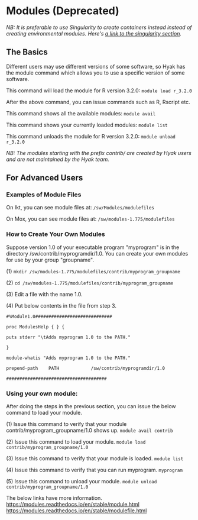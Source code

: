 # Modules (Deprecated)

_NB: It is preferable to use Singularity to create containers instead instead of creating environmental modules. Here's [a link to the singularity section](singularity.md)._

## The Basics

Different users may use different versions of some software, so Hyak has the module command which allows you to use a specific version of some software.

This command will load the module for R version 3.2.0:
```module load r_3.2.0```

After the above command, you can issue commands such as R, Rscript etc.

This command shows all the available modules:
```module avail```

This command shows your currently loaded modules:
```module list```

This command unloads the module for R version 3.2.0:
```module unload r_3.2.0```

_NB: The modules starting with the prefix contrib/ are created by Hyak users and are not maintained by the Hyak team._

## For Advanced Users

### Examples of Module Files

On Ikt, you can see module files at:
```/sw/Modules/modulefiles```

On Mox, you can see module files at:
```/sw/modules-1.775/modulefiles```

### How to Create Your Own Modules

Suppose version 1.0 of your executable program "myprogram" is in the directory /sw/contrib/myprogramdir/1.0. You can create your own modules for use by your group "groupname".

(1) ```mkdir /sw/modules-1.775/modulefiles/contrib/myprogram_groupname```

(2) ```cd /sw/modules-1.775/modulefiles/contrib/myprogram_groupname```

(3) Edit a file with the name 1.0.

(4) Put below  contents in the file from step 3.

```#%Module1.0#############################```

```proc ModulesHelp { } {```

```puts stderr "\tAdds myprogram 1.0 to the PATH."```

```}```

```module-whatis "Adds myprogram 1.0 to the PATH."```

```prepend-path    PATH            /sw/contrib/myprogramdir/1.0```

```######################################```

### Using your own module:

After doing the steps in the previous section, you can issue the below command to load your module.

(1) Issue this command to verify that your module contrib/myprogram_groupname/1.0 shows up.
    ```module avail contrib```

(2) Issue this command to load your module.
    ```module load contrib/myprogram_groupname/1.0```

(3) Issue this command to verify that your module is loaded.
    ```module list```

(4) Issue this command to verify that you can run myprogram.
    ```myprogram```

(5) Issue this command to unload your module.
    ```module unload contrib/myprogram_groupname/1.0```

The below links have more information.
https://modules.readthedocs.io/en/stable/module.html
https://modules.readthedocs.io/en/stable/modulefile.html